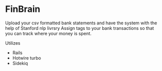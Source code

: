 # FinBrain

Upload your csv formatted bank statements and have the system with the help of Stanford nlp livrsry
Assign tags to your bank transactions so that you can track where your money is spent.

Utilizes 
* Rails
* Hotwire turbo 
* Sidekiq 
